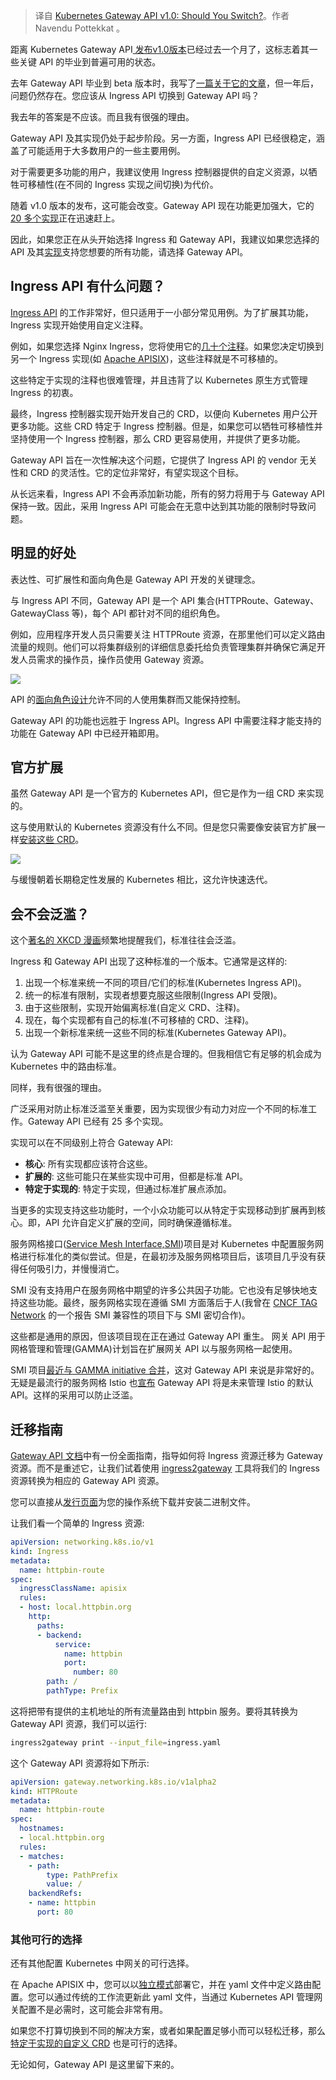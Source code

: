 <!--
title: Kubernetes Gateway API v1.0: 您应该切换吗？
cover: https://yylives.cc/wp-content/uploads/2023/12/XllJX2YG_apisix-ingress.png
-->

> 译自 [Kubernetes Gateway API v1.0: Should You Switch?](https://static.apiseven.com/uploads/2023/12/08/winePDii_gateway-api.png?imageMogr2/format/webp)。作者 Navendu Pottekkat 。


距离 Kubernetes Gateway API[ 发布v1.0版本](https://kubernetes.io/blog/2023/10/31/gateway-api-ga/)已经过去一个月了，这标志着其一些关键 API 的毕业到普遍可用的状态。

去年 Gateway API 毕业到 beta 版本时，我写了[一篇关于它的文章](https://api7.ai/blog/gateway-vs-ingress-api.md)，但一年后，问题仍然存在。您应该从 Ingress API 切换到 Gateway API 吗？

我去年的答案是不应该。而且我有很强的理由。

Gateway API 及其实现仍处于起步阶段。另一方面，Ingress API 已经很稳定，涵盖了可能适用于大多数用户的一些主要用例。

对于需要更多功能的用户，我建议使用 Ingress 控制器提供的自定义资源，以牺牲可移植性(在不同的 Ingress 实现之间切换)为代价。

随着 v1.0 版本的发布，这可能会改变。Gateway API 现在功能更加强大，它的 [20 多个实现](https://gateway-api.sigs.k8s.io/implementations/)正在迅速赶上。

因此，如果您正在从头开始选择 Ingress 和 Gateway API，我建议如果您选择的 API 及其[实现](https://apisix.apache.org/docs/ingress-controller/tutorials/configure-ingress-with-gateway-api/)支持您想要的所有功能，请选择 Gateway API。

## Ingress API 有什么问题？

[Ingress API](https://kubernetes.io/docs/concepts/services-networking/ingress/) 的工作非常好，但只适用于一小部分常见用例。为了扩展其功能，Ingress 实现开始使用自定义注释。

例如，如果您选择 Nginx Ingress，您将使用它的[几十个注释](https://github.com/kubernetes/ingress-nginx/blob/main/docs/user-guide/nginx-configuration/annotations.md)。如果您决定切换到另一个 Ingress 实现(如 [Apache APISIX](https://apisix.apache.org/docs/ingress-controller/concepts/annotations/))，这些注释就是不可移植的。

这些特定于实现的注释也很难管理，并且违背了以 Kubernetes 原生方式管理 Ingress 的初衷。

最终，Ingress 控制器实现开始开发自己的 CRD，以便向 Kubernetes 用户公开更多功能。这些 CRD 特定于 Ingress 控制器。但是，如果您可以牺牲可移植性并坚持使用一个 Ingress 控制器，那么 CRD 更容易使用，并提供了更多功能。

Gateway API 旨在一次性解决这个问题，它提供了 Ingress API 的 vendor 无关性和 CRD 的灵活性。它的定位非常好，有望实现这个目标。

从长远来看，Ingress API 不会再添加新功能，所有的努力将用于与 Gateway API 保持一致。因此，采用 Ingress API 可能会在无意中达到其功能的限制时导致问题。

## 明显的好处

表达性、可扩展性和面向角色是 Gateway API 开发的关键理念。

与 Ingress API 不同，Gateway API 是一个 API 集合(HTTPRoute、Gateway、GatewayClass 等)，每个 API 都针对不同的组织角色。

例如，应用程序开发人员只需要关注 HTTPRoute 资源，在那里他们可以定义路由流量的规则。他们可以将集群级别的详细信息委托给负责管理集群并确保它满足开发人员需求的操作员，操作员使用 Gateway 资源。

![](https://yylives.cc/wp-content/uploads/2023/12/winePDii_gateway-api.png)

API 的[面向角色设计](https://gateway-api.sigs.k8s.io/#why-does-a-role-oriented-api-matter)允许不同的人使用集群而又能保持控制。

Gateway API 的功能也远胜于 Ingress API。Ingress API 中需要注释才能支持的功能在 Gateway API 中已经开箱即用。

## 官方扩展

虽然 Gateway API 是一个官方的 Kubernetes API，但它是作为一组 CRD 来实现的。

这与使用默认的 Kubernetes 资源没有什么不同。但是您只需要像安装官方扩展一样[安装这些 CRD](https://gateway-api.sigs.k8s.io/guides/#installing-gateway-api)。

![](https://yylives.cc/wp-content/uploads/2023/12/XllJX2YG_apisix-ingress.png)

与缓慢朝着长期稳定性发展的 Kubernetes 相比，这允许快速迭代。

## 会不会泛滥？

这个[著名的 XKCD 漫画](https://xkcd.com/927/)频繁地提醒我们，标准往往会泛滥。

Ingress 和 Gateway API 出现了这种标准的一个版本。它通常是这样的:

1. 出现一个标准来统一不同的项目/它们的标准(Kubernetes Ingress API)。
2. 统一的标准有限制，实现者想要克服这些限制(Ingress API 受限)。
3. 由于这些限制，实现开始偏离标准(自定义 CRD、注释)。
4. 现在，每个实现都有自己的标准(不可移植的 CRD、注释)。
5. 出现一个新标准来统一这些不同的标准(Kubernetes Gateway API)。

认为 Gateway API 可能不是这里的终点是合理的。但我相信它有足够的机会成为 Kubernetes 中的路由标准。

同样，我有很强的理由。

广泛采用对防止标准泛滥至关重要，因为实现很少有动力对应一个不同的标准工作。Gateway API 已经有 25 多个实现。

实现可以在不同级别上符合 Gateway API:

- **核心**: 所有实现都应该符合这些。
- **扩展的**: 这些可能只在某些实现中可用，但都是标准 API。
- **特定于实现的**: 特定于实现，但通过标准扩展点添加。

当更多的实现支持这些功能时，一个小众功能可以从特定于实现移动到扩展再到核心。即，API 允许自定义扩展的空间，同时确保遵循标准。

服务网格接口([Service Mesh Interface,SMI](https://smi-spec.io/))项目是对 Kubernetes 中配置服务网格进行标准化的类似尝试。但是，在最初涉及服务网格项目后，该项目几乎没有获得任何吸引力，并慢慢消亡。

SMI 没有支持用户在服务网格中期望的许多公共因子功能。它也没有足够快地支持这些功能。最终，服务网格实现在遵循 SMI 方面落后于人(我曾在 [CNCF TAG Network](https://github.com/cncf/tag-network) 的一个报告 SMI 兼容性的项目下与 SMI 密切合作)。

这些都是通用的原因，但该项目现在正在通过 Gateway API 重生。 网关 API 用于网格管理和管理(GAMMA)计划旨在扩展网关 API 以与服务网格一起使用。

SMI 项目[最近与 GAMMA initiative 合并](https://smi-spec.io/blog/announcing-smi-gateway-api-gamma/)，这对 Gateway API 来说是非常好的。无疑是最流行的服务网格 Istio 也[宣布](https://istio.io/latest/blog/2022/gateway-api-beta/) Gateway API 将是未来管理 Istio 的默认 API。这样的采用可以防止泛滥。

## 迁移指南

[Gateway API 文档](https://gateway-api.sigs.k8s.io/guides/migrating-from-ingress/)中有一份全面指南，指导如何将 Ingress 资源迁移为 Gateway 资源。而不是重述它，让我们试着使用 [ingress2gateway](https://github.com/kubernetes-sigs/ingress2gateway) 工具将我们的 Ingress 资源转换为相应的 Gateway API 资源。

您可以直接从[发行页面](https://github.com/kubernetes-sigs/ingress2gateway/releases/tag/v0.1.0)为您的操作系统下载并安装二进制文件。

让我们看一个简单的 Ingress 资源:

```yaml
apiVersion: networking.k8s.io/v1
kind: Ingress
metadata:
  name: httpbin-route
spec:
  ingressClassName: apisix
  rules:
  - host: local.httpbin.org
    http:
      paths:
      - backend:
          service:
            name: httpbin
            port:
              number: 80
        path: /
        pathType: Prefix
```

这将把带有提供的主机地址的所有流量路由到 httpbin 服务。要将其转换为 Gateway API 资源，我们可以运行:

```bash
ingress2gateway print --input_file=ingress.yaml
```

这个 Gateway API 资源将如下所示:

```yaml
apiVersion: gateway.networking.k8s.io/v1alpha2
kind: HTTPRoute
metadata:
  name: httpbin-route
spec:
  hostnames:
  - local.httpbin.org
  rules:
  - matches:
    - path:
        type: PathPrefix
        value: /
    backendRefs:
    - name: httpbin
      port: 80
```

### 其他可行的选择

还有其他配置 Kubernetes 中网关的可行选择。

在 Apache APISIX 中，您可以以[独立模式](https://apisix.apache.org/docs/apisix/next/deployment-modes/#standalone)部署它，并在 yaml 文件中定义路由配置。您可以通过传统的工作流更新此 yaml 文件，当通过 Kubernetes API 管理网关配置不是必需时，这可能会非常有用。

如果您不打算切换到不同的解决方案，或者如果配置足够小而可以轻松迁移，那么[特定于实现的自定义 CRD](https://apisix.apache.org/docs/ingress-controller/tutorials/proxy-the-httpbin-service/) 也是可行的选择。

无论如何，Gateway API 是这里留下来的。
